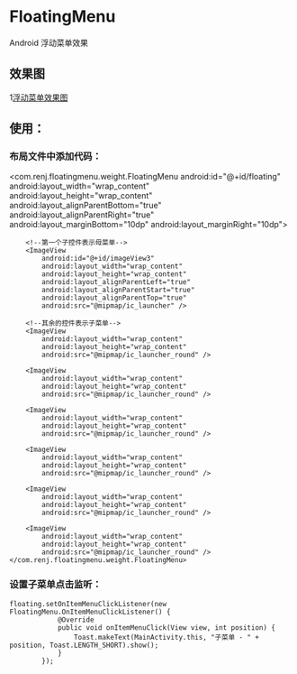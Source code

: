 # FloatingMenu
Android 浮动菜单效果

## 效果图
1[浮动菜单效果图](http://img.blog.csdn.net/20170614141749822?watermark/2/text/aHR0cDovL2Jsb2cuY3Nkbi5uZXQvSVRSZW5q/font/5a6L5L2T/fontsize/400/fill/I0JBQkFCMA==/dissolve/70/gravity/Center)
## 使用：
### 布局文件中添加代码：
  <com.renj.floatingmenu.weight.FloatingMenu
        android:id="@+id/floating"
        android:layout_width="wrap_content"
        android:layout_height="wrap_content"
        android:layout_alignParentBottom="true"
        android:layout_alignParentRight="true"
        android:layout_marginBottom="10dp"
        android:layout_marginRight="10dp">

        <!--第一个子控件表示母菜单-->
        <ImageView
            android:id="@+id/imageView3"
            android:layout_width="wrap_content"
            android:layout_height="wrap_content"
            android:layout_alignParentLeft="true"
            android:layout_alignParentStart="true"
            android:layout_alignParentTop="true"
            android:src="@mipmap/ic_launcher" />

        <!--其余的控件表示子菜单-->
        <ImageView
            android:layout_width="wrap_content"
            android:layout_height="wrap_content"
            android:src="@mipmap/ic_launcher_round" />

        <ImageView
            android:layout_width="wrap_content"
            android:layout_height="wrap_content"
            android:src="@mipmap/ic_launcher_round" />

        <ImageView
            android:layout_width="wrap_content"
            android:layout_height="wrap_content"
            android:src="@mipmap/ic_launcher_round" />

        <ImageView
            android:layout_width="wrap_content"
            android:layout_height="wrap_content"
            android:src="@mipmap/ic_launcher_round" />

        <ImageView
            android:layout_width="wrap_content"
            android:layout_height="wrap_content"
            android:src="@mipmap/ic_launcher_round" />

        <ImageView
            android:layout_width="wrap_content"
            android:layout_height="wrap_content"
            android:src="@mipmap/ic_launcher_round" />
    </com.renj.floatingmenu.weight.FloatingMenu>

### 设置子菜单点击监听：
  <pre><code>floating.setOnItemMenuClickListener(new FloatingMenu.OnItemMenuClickListener() {
            @Override
            public void onItemMenuClick(View view, int position) {
                Toast.makeText(MainActivity.this, "子菜单 - " + position, Toast.LENGTH_SHORT).show();
            }
        });</code></pre>
